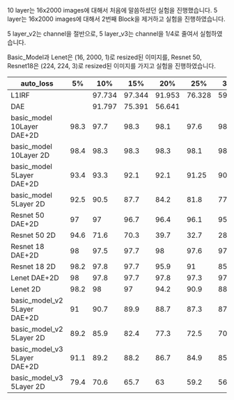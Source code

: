 10 layer는 16x2000 images에 대해서 처음에 말씀하셨던 실험을 진행했습니다.
5 layer는 16x2000 images에 대해서 2번째 Block을 제거하고 실험을 진행하였습니다.

5 layer_v2는 channel을 절반으로,
5 layer_v3는 channel을 1/4로 줄여서 실험하였습니다.

Basic_Model과 Lenet은 (16, 2000, 1)로 resized된 이미지를,
Resnet 50, Resnet18은 (224, 224, 3)로 resized된 이미지를 가지고 실험을 진행하였습니다.


| auto_loss                    | 5%   | 10%    | 15%    | 20%    | 25%    | 30%    | 35%    | 40%    | 45%    | 50%    | 55%  | 60%  | 65%  | 70%  | 75%  | 80%  | 85%  | 90%  | 95%   |
|------------------------------|------|--------|--------|--------|--------|--------|--------|--------|--------|--------|------|------|------|------|------|------|------|------|-------|
| L1IRF                        |      | 97.734 | 97.344 | 91.953 | 76.328 | 59.297 | 50.234 | 44.688 | 37.719 | 31.094 |      |      |      |      |      |      |      |      |       |
| DAE                          |      | 91.797 | 75.391 | 56.641 |        |        |        |        |        |        |      |      |      |      |      |      |      |      |       |
| basic_model 10Layer  DAE+2D         | 98.3 | 97.7   | 98.3   | 98.1   | 97.6   | 98.2   | 97.6   | 96.4   | 96.4   | 96.7   | 95.3 | 94.8 | 92.5 | 86.4 | 79.2 | 65.3 | 47.7 | 25.4 | 16.7  |
| basic_model 10Layer 2D         | 98.4 | 98.3   | 98.3   | 98.3   | 98.1   | 98.1   | 97.2   | 96.2   | 95.4   | 93.9   | 92.2 | 88.2 | 83.3 | 75.5 | 67.4 | 59.3 | 51   | 41.2 | 29.1  |
| basic_model 5Layer DAE+2D          | 93.4 | 93.3   | 92.1   | 92.1   | 91.25  | 90.6   | 87.4   | 84.2   | 82.1   | 82.4   | 80.7 | 73.8 | 68.1 | 56.4 | 45.3 | 31.4 | 22.5 | 17.3 | 13.9  |
| basic_model 5Layer     2D      | 92.5 | 90.5   | 87.7   | 84.2   | 81.8   | 77.5   | 70.7   | 66.9   | 65.6   | 63.2   | 61.6 | 59.3 | 56.6 | 54.6 | 53.5 | 51.6 | 49.8 | 47.8 | 35.9  |
| Resnet 50   DAE+2D                 | 97   | 97     | 96.7   | 96.4   | 96.1   | 95.6   | 93.8   | 91.6   | 89     | 86.8   | 85.1 | 77.2 | 69.2 | 56.7 | 43.6 | 29.3 | 20   | 16.3 | 13.5  |
| Resnet 50   2D                 | 94.6 | 71.6   | 70.3   | 39.7   | 32.7   | 28.2   | 25.2   | 24.6   | 22.8   | 22.8   | 20.2 | 19.5 | 21.4 | 20.7 | 20   | 19.1 | 17.5 | 17.3 | 13.3  |
| Resnet 18    DAE+2D                | 98   | 97.5   | 97.7   | 98     | 97.6   | 97.8   | 97.3   | 97.1   | 97     | 97.5   | 96.6 | 95.9 | 95.1 | 91   | 83.7 | 72.2 | 51.3 | 27.5 | 15.6  |
| Resnet 18    2D                | 98.2 | 97.8   | 97.7   | 95.9   | 91     | 85.4   | 82.8   | 77.7   | 74.2   | 73.1   | 73.3 | 70.5 | 68   | 62.8 | 59.6 | 54.6 | 52.9 | 44.4 | 35.6  |
| Lenet     DAE+2D                   | 98   | 97.8   | 97.7   | 97.8   | 97.3   | 97.8   | 96.9   | 96.6   | 96.2   | 96.4   | 95.9 | 94.6 | 91.2 | 87.5 | 78.2 | 63.8 | 47.1 | 29.2 | 16.6  |
| Lenet    2D                    | 98.2 | 98     | 97     | 94.2   | 90.9   | 88.6   | 84.9   | 81     | 78     | 74.8   | 72.5 | 67.2 | 61.9 | 56   | 50.6 | 43.5 | 38.6 | 34.4 | 27.65 |
| basic_model_v2 5Layer DAE+2D | 91   | 90.7   | 89.9   | 88.7   | 87.3   | 87.8   | 83.5   | 81     | 78.9   | 78.4   | 75.7 | 71.1 | 65.6 | 56.6 | 43.5 | 31   | 22.5 | 16.1 | 13.2  |
| basic_model_v2 5Layer 2D     | 89.2 | 85.9   | 82.4   | 77.3   | 72.5   | 70     | 66.4   | 64.3   | 61.8   | 60.3   | 56.4 | 54.6 | 52.1 | 51.7 | 49.9 | 48.3 | 46.3 | 44.2 | 33.7  |
| basic_model_v3 5Layer DAE+2D  | 91.1 | 89.2   | 88.2   | 86.7   | 84.9   | 85.2   | 81.4   | 74.8   | 74.3   | 72.3   | 71.2 | 64.4 | 56.3 | 47.5 | 38.2 | 29.7 | 23   | 17.2 | 14.7  |
| basic_model_v3 5Layer 2D     | 79.4 | 70.6   | 65.7   | 63     | 59.2   | 56.4   | 52.1   | 50.7   | 48.5   | 47.5   | 46.7 | 46   | 44.7 | 43.8 | 43.2 | 40.5 | 40.7 | 36.4 | 31    |

										

										

										

										

										

										

										

									

